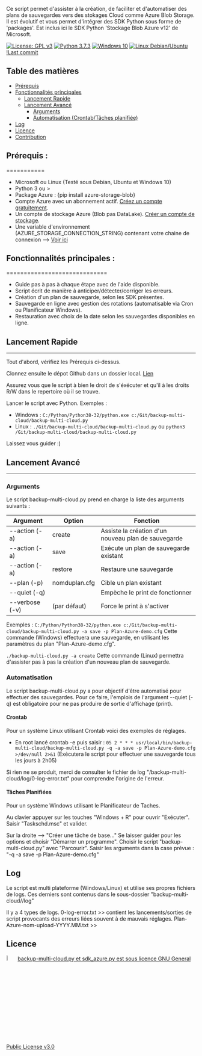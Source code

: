 Ce script permet d'assister à la création, de faciliter et d'automatiser des plans de sauvegardes vers des stokages Cloud comme Azure Blob Storage.
Il est évolutif et vous permet d'intégrer des SDK Python sous forme de 'packages'. 
Est inclus ici le SDK Python 'Stockage Blob Azure v12' de Microsoft.


[![License: GPL v3](https://img.shields.io/badge/License-GPLv3-blue.svg)](LICENSE)
[![Python 3.7.3](https://badgen.net/badge/python/3.7.3)](https://www.python.org/downloads/release/python-373/)
[![Windows 10](https://badgen.net/badge/icon/windows?icon=windows&label)](#)
[![Linux Debian/Ubuntu](https://badgen.net/badge/Linux/Debian%20/%20Ubuntu)](#)
[!Last commit](https://img.shields.io/github/last-commit/Val-Bch/backup-multi-cloud)

## Table des matières
- [Prérequis](#Prérequis)
- [Fonctionnalités principales](#Fonctionnalités-principales)
  - [Lancement Rapide](#lancement-Rapide)
  - [Lancement Avancé](#lancement-avancé)
    - [Arguments](#arguments)
    - [Automatisation (Crontab/Tâches planifiée)](#automatisation)
- [Log](#les-fichiers-logs)
- [Licence](#licence)
- [Contribution](#contribution)

## Prérequis : 
===========
- Microsoft ou Linux (Testé sous Debian, Ubuntu et Windows 10)
- Python 3 ou >
- Package Azure : {pip install azure-storage-blob}
- Compte Azure avec un abonnement actif. [Créez un compte gratuitement](https://azure.microsoft.com/free/?ref=microsoft.com&utm_source=microsoft.com&utm_medium=docs&utm_campaign=visualstudio).
- Un compte de stockage Azure (Blob pas DataLake). [Créer un compte de stockage](https://docs.microsoft.com/fr-fr/azure/storage/common/storage-account-create).
- Une variable d'environnement (AZURE_STORAGE_CONNECTION_STRING) contenant votre chaine de connexion --> [Voir ici](https://docs.microsoft.com/fr-fr/azure/storage/blobs/storage-quickstart-blobs-python#configure-your-storage-connection-string)


## Fonctionnalités principales : 
=============================
* Guide pas à pas à chaque étape avec de l'aide disponible.
* Script écrit de manière à anticiper/détecter/corriger les erreurs.
* Création d'un plan de sauvegarde, selon les SDK présentes.
* Sauvegarde en ligne avec gestion des rotations (automatisable via Cron ou Planificateur Windows).
* Restauration avec choix de la date selon les sauvegardes disponibles en ligne.


## Lancement Rapide
-------------------

Tout d'abord, vérifiez les Prérequis ci-dessus.

Clonnez ensuite le dépot Github dans un dossier local. [Lien](https://github.com/Val-Bch/backup-multi-cloud.git)

Assurez vous que le script à bien le droit de s'éxécuter et qu'il à les droits R/W dans le repertoire où il se trouve.

Lancer le script avec Python. 
Exemples : 
 - Windows : `C:/Python/Python38-32/python.exe c:/Git/backup-multi-cloud/backup-multi-cloud.py`
 - Linux : `./Git/backup-multi-cloud/backup-multi-cloud.py` ou `python3 /Git/backup-multi-cloud/backup-multi-cloud.py`

Laissez vous guider :) 


## Lancement Avancé
-------------------
### Arguments 
Le script backup-multi-cloud.py prend en charge la liste des arguments suivants :

| Argument                    | Option          | Fonction                                              |
|-----------------------------|-----------------|-------------------------------------------------------|
|--action (-a)                | create          | Assiste la création d'un nouveau plan de sauvegarde   |
|--action (-a)                | save            | Exécute un plan de sauvegarde existant                |
|--action (-a)                | restore         | Restaure une sauvegarde                               |
|--plan (-p)                  | nomduplan.cfg   | Cible un plan existant                                |
|--quiet (-q)                 |                 | Empèche le print de fonctionner                       |
|--verbose (-v)               | (par défaut)    | Force le print à s'activer                            |

Exemples : 
 `C:/Python/Python38-32/python.exe c:/Git/backup-multi-cloud/backup-multi-cloud.py -a save -p Plan-Azure-demo.cfg`
 Cette commande (Windows) effectuera une sauvegarde, en utilisant les paramètres du plan "Plan-Azure-demo.cfg".

`./backup-multi-cloud.py -a create`
 Cette commande (Linux) permettra d'assister pas à pas la création d'un nouveau plan de sauvegarde.

### Automatisation
Le script backup-multi-cloud.py a pour objectif d'être automatisé pour effectuer des sauvegardes.
Pour ce faire, l'emplois de l'argument --quiet (-q) est obligatoire pour ne pas produire de sortie d'affichage (print).

#### Crontab 
Pour un système Linux utilisant Crontab voici des exemples de réglages.

- En root lancé crontab -e puis saisir :
`05 2 * * * usr/local/bin/backup-multi-cloud/backup-multi-cloud.py -q -a save -p Plan-Azure-demo.cfg  >/dev/null 2>&1`
(Exécutera le script pour effectuer une sauvegarde tous les jours à 2h05) 

Si rien ne se produit, merci de consulter le fichier de log "/backup-multi-cloud/log/0-log-error.txt" pour comprendre l'origine de l'erreur.

#### Tâches Planifiées 
Pour un système Windows utilisant le Planificateur de Taches.

Au clavier appuyer sur les touches "Windows + R" pour ouvrir "Exécuter".
Saisir "Taskschd.msc" et valider.

Sur la droite --> "Créer une tâche de base..."
Se laisser guider pour les options et choisir "Démarrer un programme".
Choisir le script "backup-multi-cloud.py" avec "Parcourir".
Saisir les arguments dans la case prévue : "-q -a save -p Plan-Azure-demo.cfg"

## Log
Le script est multi plateforme (Windows/Linux) et utilise ses propres fichiers de logs.
Ces derniers sont contenus dans le sous-dossier "backup-multi-cloud//log" 

Il y a 4 types de logs.
0-log-error.txt >> contient les lancements/sorties de script provocants des erreurs liées souvent à de mauvais réglages.
Plan-Azure-nom-upload-YYYY.MM.txt >> 


## Licence

 <p><a href="https://github.com/Val-Bch/backup-multi-cloud/blob/master/LICENSE">
 <img width=6% src="https://www.gnu.org/graphics/gplv3-or-later.svg">backup-multi-cloud.py et sdk_azure.py est sous licence GNU General Public License v3.0 
 </a></p>